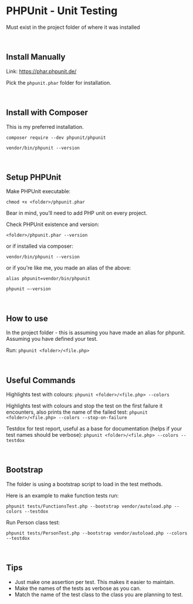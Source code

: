 # PHPUnit - Unit Testing

Must exist in the project folder of where it was installed

&nbsp;

## Install Manually

Link: https://phar.phpunit.de/

Pick the `phpunit.phar` folder for installation.

&nbsp;

## Install with Composer

This is my preferred installation.

`composer require --dev phpunit/phpunit`

`vendor/bin/phpunit --version`

&nbsp;

## Setup PHPUnit

Make PHPUnit executable:

`chmod +x <folder>/phpunit.phar`

Bear in mind, you’ll need to add PHP unit on every project.

Check PHPUnit existence and version:

`<folder>/phpunit.phar --version`

or if installed via composer:

`vendor/bin/phpunit --version`

or if you're like me, you made an alias of the above:

`alias phpunit=vendor/bin/phpunit`

`phpunit —-version`

&nbsp;

## How to use

In the project folder - this is assuming you have made an alias for phpunit. Assuming you have defined your test.

Run: `phpunit <folder>/<file.php>`

&nbsp;

## Useful Commands

Highlights test with colours:
`phpunit <folder>/<file.php> --colors`

Highlights test with colours and stop the test on the first failure it encounters, also prints the name of the failed test:
`phpunit <folder>/<file.php> --colors --stop-on-failure`

Testdox for test report, useful as a base for documentation (helps if your test names should be verbose):
`phpunit <folder>/<file.php> --colors --testdox`

&nbsp;

## Bootstrap

The folder is using a bootstrap script to load in the test methods.

Here is an example to make function tests run:

`phpunit tests/FunctionsTest.php --bootstrap vendor/autoload.php --colors --testdox`

Run Person class test:

`phpunit tests/PersonTest.php --bootstrap vendor/autoload.php --colors --testdox`

&nbsp;

## Tips

- Just make one assertion per test. This makes it easier to maintain.
- Make the names of the tests as verbose as you can.
- Match the name of the test class to the class you are planning to test.
